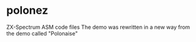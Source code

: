 # polonez
ZX-Spectrum ASM code files
The demo was rewritten in a new way from the demo called "Polonaise"
